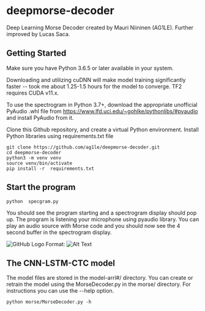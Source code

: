 # deepmorse-decoder
Deep Learning Morse Decoder created by Mauri Niininen (AG1LE).
Further improved by Lucas Saca.


##  Getting Started

Make sure you have Python 3.6.5 or later available in your system.

Downloading and utilizing cuDNN will make model training significantly faster --  took me about 1.25-1.5 hours for the model to converge. TF2 requires CUDA v11.x.

To use the spectrogram in Python 3.7+, download the appropriate unofficial PyAudio .whl file from https://www.lfd.uci.edu/~gohlke/pythonlibs/#pyaudio and install PyAudio from it.

Clone this Github repository, and create a virtual Python environment. 
Install Python libraries using requirements.txt file

```
git clone https://github.com/ag1le/deepmorse-decoder.git
cd deepmorse-decoder
python3 -m venv venv
source venv/bin/activate
pip install -r  requirements.txt
```

##  Start the program

``` 
python  specgram.py
````

You should see the program starting and a spectrogram display should pop up. 
The program is listening your microphone using pyaudio library. 
You can play an audio source with Morse code and you should now see the 4 second buffer in the spectrogram display. 

![GitHub Logo](/images/screen.png)
Format: ![Alt Text](url)

##  The CNN-LSTM-CTC model 
The model files are stored in the model-arrl#/ directory. 
You can create or retrain the model using the MorseDecoder.py in the morse/ directory. 
For instructions you can use the --help option. 

```
python morse/MorseDecoder.py -h 
```
